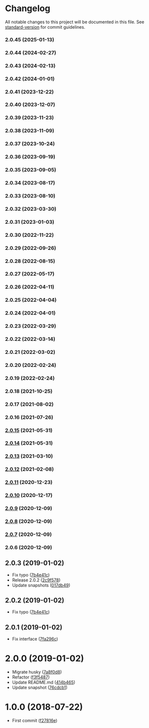 # Changelog

All notable changes to this project will be documented in this file. See [standard-version](https://github.com/conventional-changelog/standard-version) for commit guidelines.

### 2.0.45 (2025-01-13)

### 2.0.44 (2024-02-27)

### 2.0.43 (2024-02-13)

### 2.0.42 (2024-01-01)

### 2.0.41 (2023-12-22)

### 2.0.40 (2023-12-07)

### 2.0.39 (2023-11-23)

### 2.0.38 (2023-11-09)

### 2.0.37 (2023-10-24)

### 2.0.36 (2023-09-19)

### 2.0.35 (2023-09-05)

### 2.0.34 (2023-08-17)

### 2.0.33 (2023-08-10)

### 2.0.32 (2023-03-30)

### 2.0.31 (2023-01-03)

### 2.0.30 (2022-11-22)

### 2.0.29 (2022-09-26)

### 2.0.28 (2022-08-15)

### 2.0.27 (2022-05-17)

### 2.0.26 (2022-04-11)

### 2.0.25 (2022-04-04)

### 2.0.24 (2022-04-01)

### 2.0.23 (2022-03-29)

### 2.0.22 (2022-03-14)

### 2.0.21 (2022-03-02)

### 2.0.20 (2022-02-24)

### 2.0.19 (2022-02-24)

### 2.0.18 (2021-10-25)

### 2.0.17 (2021-08-02)

### 2.0.16 (2021-07-26)

### [2.0.15](https://github.com/Kikobeats/css-urls/compare/v2.0.14...v2.0.15) (2021-05-31)

### [2.0.14](https://github.com/Kikobeats/css-urls/compare/v2.0.13...v2.0.14) (2021-05-31)

### [2.0.13](https://github.com/Kikobeats/css-urls/compare/v2.0.12...v2.0.13) (2021-03-10)

### [2.0.12](https://github.com/Kikobeats/css-urls/compare/v2.0.11...v2.0.12) (2021-02-08)

### [2.0.11](https://github.com/Kikobeats/css-urls/compare/v2.0.10...v2.0.11) (2020-12-23)

### [2.0.10](https://github.com/Kikobeats/css-urls/compare/v2.0.9...v2.0.10) (2020-12-17)

### [2.0.9](https://github.com/Kikobeats/css-urls/compare/v2.0.8...v2.0.9) (2020-12-09)

### [2.0.8](https://github.com/Kikobeats/css-urls/compare/v2.0.7...v2.0.8) (2020-12-09)

### [2.0.7](https://github.com/Kikobeats/css-urls/compare/v2.0.6...v2.0.7) (2020-12-09)

### 2.0.6 (2020-12-09)

<a name="2.0.3"></a>
## 2.0.3 (2019-01-02)

* Fix typo ([7b4e41c](https://github.com/Kikobeats/css-urls/commit/7b4e41c))
* Release 2.0.2 ([2c9f578](https://github.com/Kikobeats/css-urls/commit/2c9f578))
* Update snapshots ([017db49](https://github.com/Kikobeats/css-urls/commit/017db49))



<a name="2.0.2"></a>
## 2.0.2 (2019-01-02)

* Fix typo ([7b4e41c](https://github.com/Kikobeats/css-urls/commit/7b4e41c))



<a name="2.0.1"></a>
## 2.0.1 (2019-01-02)

* Fix interface ([7fa296c](https://github.com/Kikobeats/css-urls/commit/7fa296c))



<a name="2.0.0"></a>
# 2.0.0 (2019-01-02)

* Migrate husky ([7a8f0d8](https://github.com/Kikobeats/css-urls/commit/7a8f0d8))
* Refactor ([f3f5487](https://github.com/Kikobeats/css-urls/commit/f3f5487))
* Update README.md ([414b465](https://github.com/Kikobeats/css-urls/commit/414b465))
* Update snapshot ([76cdcb1](https://github.com/Kikobeats/css-urls/commit/76cdcb1))



<a name="1.0.0"></a>
# 1.0.0 (2018-07-22)

* First commit ([f27816e](https://github.com/Kikobeats/css-urls/commit/f27816e))
